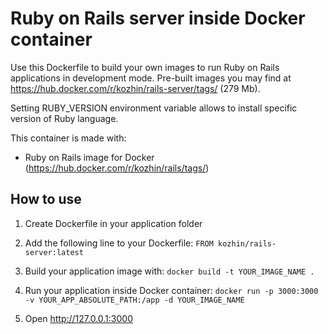 # Ruby on Rails server inside Docker container

Use this Dockerfile to build your own images to run Ruby on Rails applications in development mode. Pre-built images you may find at <https://hub.docker.com/r/kozhin/rails-server/tags/> (279 Mb).

Setting RUBY_VERSION environment variable allows to install specific version of Ruby language.

This container is made with:

- Ruby on Rails image for Docker (<https://hub.docker.com/r/kozhin/rails/tags/>)

## How to use

1. Create Dockerfile in your application folder

2. Add the following line to your Dockerfile: `FROM kozhin/rails-server:latest`

3. Build your application image with: `docker build -t YOUR_IMAGE_NAME .`

4. Run your application inside Docker container: `docker run -p 3000:3000 -v YOUR_APP_ABSOLUTE_PATH:/app -d YOUR_IMAGE_NAME`

5. Open <http://127.0.0.1:3000>
